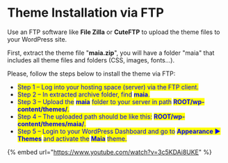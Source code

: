 # Theme Installation via FTP



Use an FTP software like **File Zilla** or **CuteFTP** to upload the theme files to your WordPress site.

First, extract the theme file "**maia.zip**", you will have a folder "maia" that includes all theme files and folders (CSS, images, fonts...).

Please, follow the steps below to install the theme via FTP:

* <mark style="color:blue;">Step 1 – Log into your hosting space (server) via the FTP client.</mark>
* <mark style="color:blue;">Step 2 – In extracted archive folder, find</mark> <mark style="color:blue;"></mark><mark style="color:blue;">**maia**</mark><mark style="color:blue;">.</mark>
* <mark style="color:blue;">Step 3 – Upload the</mark> <mark style="color:blue;"></mark><mark style="color:blue;">**maia**</mark> <mark style="color:blue;"></mark><mark style="color:blue;">folder to your server in path</mark> <mark style="color:blue;"></mark><mark style="color:blue;">**ROOT/wp-content/themes/**</mark><mark style="color:blue;">.</mark>
* <mark style="color:blue;">Step 4 – The uploaded path should be like this:</mark> <mark style="color:blue;"></mark><mark style="color:blue;">**ROOT/wp-content/themes/maia/**</mark><mark style="color:blue;">.</mark>
* <mark style="color:blue;">Step 5 – Login to your WordPress Dashboard and go to</mark> <mark style="color:blue;"></mark><mark style="color:blue;">**Appearance ► Themes**</mark> <mark style="color:blue;"></mark><mark style="color:blue;">and activate the</mark> <mark style="color:blue;"></mark><mark style="color:blue;">**Maia**</mark> <mark style="color:blue;"></mark><mark style="color:blue;">theme.</mark>

{% embed url="https://www.youtube.com/watch?v=3c5KDAi8UKE" %}
